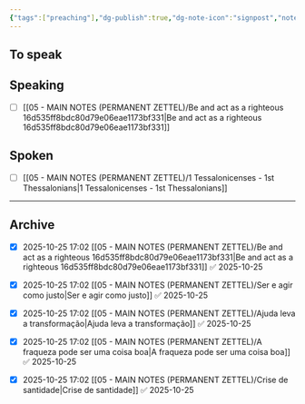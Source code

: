 ```yaml
---
{"tags":["preaching"],"dg-publish":true,"dg-note-icon":"signpost","noteIcon":"signpost","kanban-plugin":"board","permalink":"/07-indexes/sunday-preaching/","dgPassFrontmatter":true,"created":"2025-10-16T10:27:14.740+01:00","updated":"2025-10-27T17:30:01.295+00:00"}
---
```



## To speak



## Speaking

- [ ] [[05 - MAIN NOTES (PERMANENT ZETTEL)/Be and act as a righteous 16d535ff8bdc80d79e06eae1173bf331\|Be and act as a righteous 16d535ff8bdc80d79e06eae1173bf331]]


## Spoken

- [ ] [[05 - MAIN NOTES (PERMANENT ZETTEL)/1 Tessalonicenses - 1st Thessalonians\|1 Tessalonicenses - 1st Thessalonians]]


***

## Archive

- [x] 2025-10-25 17:02 [[05 - MAIN NOTES (PERMANENT ZETTEL)/Be and act as a righteous 16d535ff8bdc80d79e06eae1173bf331\|Be and act as a righteous 16d535ff8bdc80d79e06eae1173bf331]] ✅ 2025-10-25
- [x] 2025-10-25 17:02 [[05 - MAIN NOTES (PERMANENT ZETTEL)/Ser e agir como justo\|Ser e agir como justo]] ✅ 2025-10-25
- [x] 2025-10-25 17:02 [[05 - MAIN NOTES (PERMANENT ZETTEL)/Ajuda leva a transformação\|Ajuda leva a transformação]] ✅ 2025-10-25
- [x] 2025-10-25 17:02 [[05 - MAIN NOTES (PERMANENT ZETTEL)/A fraqueza pode ser uma coisa boa\|A fraqueza pode ser uma coisa boa]] ✅ 2025-10-25
- [x] 2025-10-25 17:02 [[05 - MAIN NOTES (PERMANENT ZETTEL)/Crise de santidade\|Crise de santidade]] ✅ 2025-10-25


